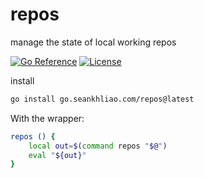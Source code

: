 # repos

manage the state of local working repos

[![Go Reference](https://pkg.go.dev/badge/go.seankhliao.com/repos.svg)](https://pkg.go.dev/go.seankhliao.com/repos)
[![License](https://img.shields.io/github/license/seankhliao/repos.svg?style=flat-square)](LICENSE)

install

```sh
go install go.seankhliao.com/repos@latest
```

With the wrapper:
```sh
repos () {
	local out=$(command repos "$@") 
	eval "${out}"
}
```
